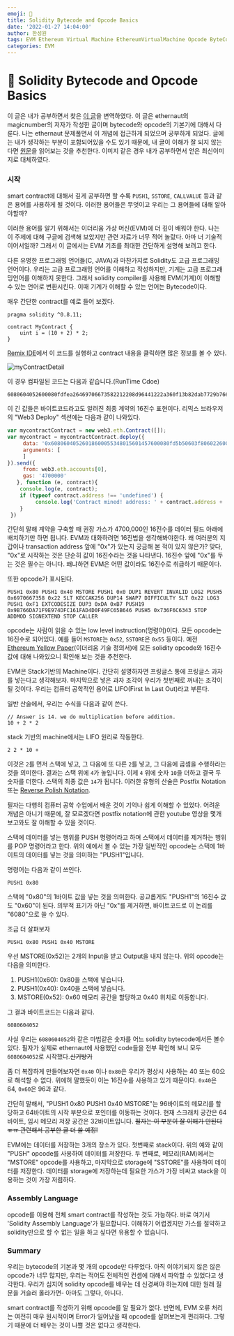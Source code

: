 ```yaml
---
emoji: 🧢
title: Solidity Bytecode and Opcode Basics
date: '2022-01-27 14:04:00'
author: 한성원
tags: EVM Ethereum Virtual Machine EthereumVirtualMachine Opcode ByteCode solidity
categories: EVM
---
```



# 👋 Solidity Bytecode and Opcode Basics
이 글은 내가 공부하면서 찾은 [이 글](https://medium.com/@blockchain101/solidity-bytecode-and-opcode-basics-672e9b1a88c2)을 변역하였다. 이 글은 ethernaut의 magicnumber의 저자가 작성한 글이며 bytecode와 opcode의 기본기에 대해서 다룬다. 나는 ethernaut 문제풀면서 이 개념에 접근하게 되었으며 공부하게 되었다. 글에는 내가 생각하는 부분이 포함되어있을 수도 있기 때문에, 내 글이 이해가 잘 되지 않는다면 [원문](https://medium.com/@blockchain101/solidity-bytecode-and-opcode-basics-672e9b1a88c2)을 읽어보는 것을 추천한다. 이미지 같은 경우 내가 공부하면서 얻은 최신이미지로 대체하였다. 

### 시작
smart contract에 대해서 깊게 공부하면 할 수록 `PUSH1`, `SSTORE`, `CALLVALUE` 등과 같은 용어를 사용하게 될 것이다. 이러한 용어들은 무엇이고 우리는 그 용어들에 대해 알아야할까?


이러한 용어를 알기 위해서는 이더리움 가상 머신(EVM)에 더 깊이 배워야 한다. 나는 이 주제에 대해 구글에 검색해 보았지만 관련 자료가 너무 적어 놀랐다. 아마 너 기술적 이어서일까? 그래서 이 글에서는 EVM 기초를 최대한 간단하게 설명해 보려고 한다.

다른 유명한 프로그래밍 언어들(C, JAVA)과 마찬가지로 Solidity도 고급 프로그래밍 언어이다. 우리는 고급 프로그래밍 언어를 이해하고 작성하지만, 기계는 고급 프로그래밍언어를 이해하지 못한다. 그래서 solidity compiler를 사용해 EVM(기계)이 이해할 수 있는 언어로 변환시킨다. 이때 기계가 이해할 수 있는 언어는 Bytecode이다.

<!-- 우리가 Geth와 같은 이더리움 클라이언트를 설치하면 스마트 컨트랙트를 실행하기 위해 특별히 만들어진 경량 운영체제인 이더리움 버추얼 머신도 함께 나온다. -->

매우 간단한 contract를 예로 들어 보겠다.

```solidity
pragma solidity ^0.8.11;

contract MyContract {
    uint i = (10 + 2) * 2;
}
```

[Remix IDE](https://remix.ethereum.org)에서 이 코드를 실행하고 contract 내용을 클릭하면 많은 정보를 볼 수 있다.

![myContractDetail](./myContractDetail.png)

이 경우 컴파일된 코드는 다음과 같습니다.(RunTime Cdoe)

```
6080604052600080fdfea26469706673582212208d96441222a360f13b82dab7729b766da71f9e974dfc161fad4d0f49fc65b64664736f6c634300080b0033
```

이 긴 값들은 바이트코드라고도 알려진 최종 계약의 16진수 표현이다. 리믹스 브라우저의 "Web3 Deploy" 섹션에는 다음과 같이 나와있다.

```javascript
var mycontractContract = new web3.eth.Contract([]);
var mycontract = mycontractContract.deploy({
     data: '0x60806040526018600055348015601457600080fd5b50603f8060226000396000f3fe6080604052600080fdfea26469706673582212208d96441222a360f13b82dab7729b766da71f9e974dfc161fad4d0f49fc65b64664736f6c634300080b0033', 
     arguments: [
     ]
}).send({
     from: web3.eth.accounts[0], 
     gas: '4700000'
   }, function (e, contract){
    console.log(e, contract);
    if (typeof contract.address !== 'undefined') {
         console.log('Contract mined! address: ' + contract.address + ' transactionHash: ' + contract.transactionHash);
    }
 })
```


간단히 말해 계약을 구축할 때 권장 가스가 4700,000인 16진수를 데이터 필드 아래에 배치하기만 하면 됩니다.
EVM과 대화하려면 16진법을 생각해봐야한다. 왜 여러분의 지갑이나 transaction address 앞에 "0x"가 있는지 궁금해 본 적이 있지 않은가? 맞다, "0x"로 시작하는 것은 단순히 값이 16진수라는 것을 나타낸다. 16진수 앞에 "0x"를 두는 것은 필수는 아니다. 왜냐하면 EVM은 어떤 값이라도 16진수로 취급하기 때문이다.

또한 opcode가 표시된다.

```
PUSH1 0x80 PUSH1 0x40 MSTORE PUSH1 0x0 DUP1 REVERT INVALID LOG2 PUSH5 0x6970667358 0x22 SLT KECCAK256 DUP14 SWAP7 DIFFICULTY SLT 0x22 LOG3 PUSH1 0xF1 EXTCODESIZE DUP3 0xDA 0xB7 PUSH19 0x9B766DA71F9E974DFC161FAD4D0F49FC65B646 PUSH5 0x736F6C6343 STOP ADDMOD SIGNEXTEND STOP CALLER 
```

opcode는 사람이 읽을 수 있는 low level instruction(명령어)이다. 모든 opcode는 16진수로 되어있다. 예를 들어 `MSTORE`는 `0x52`, `SSTORE`은 `0x55` 등이다. 예전 [Ethereum Yellow Paper](http://gavwood.com/paper.pdf)(이더리움 기술 정의서)에 모든 solidity opcode와 16진수 값에 대해 나와있으니 확인해 보는 것을 추천한다.

EVM은 Stack기반의 Machine이다. 간단히 설명하자면 프링글스 통에 프링글스 과자를 넣는다고 생각해보자. 마지막으로 넣은 과자 조각이 우리가 첫번째로 꺼내는 조각이 될 것이다. 우리는 컴퓨터 공학적인 용어로 LIFO(First In Last Out)라고 부른다.

일반 산술에서, 우리는 수식을 다음과 같이 쓴다.
```
// Answer is 14. we do multiplication before addition.
10 + 2 * 2
```

stack 기반의 machine에서는 LIFO 원리로 작동한다.
```
2 2 * 10 + 
```

이것은 `2`를 먼저 스택에 넣고, 그 다음에 또 다른 `2`를 넣고, 그 다음에 곱셈을 수행하라는 것을 의미한다. 결과는 스택 위에 `4`가 놓입니다. 이제 `4` 위에 숫자 `10`을 더하고 결국 두 숫자를 더한다. 스택의 최종 값은 `14`가 됩니다. 이러한 유형의 산술은 Postfix Notation 또는 [Reverse Polish Notation](https://en.wikipedia.org/wiki/Reverse_Polish_notation).

필자는 다행히 컴퓨터 공학 수업에서 배운 것이 기억나 쉽게 이해할 수 있었다. 어려운 개념은 아니기 때문에, 잘 모르겠다면 postfix notation에 관한 youtube 영상을 몇개 보고와도 잘 이해할 수 있을 것이다.

스택에 데이터를 넣는 행위를 PUSH 명령어라고 하며 스택에서 데이터를 제거하는 행위를 POP 명령어라고 한다. 위의 예에서 볼 수 있는 가장 일반적인 opcode는 스택에 1바이트의 데이터를 넣는 것을 의미하는 "PUSH1"입니다.

명령어는 다음과 같이 쓰인다.
```
PUSH1 0x80
```
스택에 "0x80"의 1바이트 값을 넣는 것을 의미한다. 공교롭게도 "PUSH1"의 16진수 값도 "0x60"이 된다. 의무적 표기가 아닌 "0x"를 제거하면, 바이트코드로 이 논리를 "6080"으로 쓸 수 있다.

조금 더 살펴보자
```
PUSH1 0x80 PUSH1 0x40 MSTORE
```

우선 MSTORE(0x52)는 2개의 Input을 받고 Output을 내지 않는다. 위의 opcode는 다음을 의미한다.

1. PUSH1(0x60): 0x80을 스택에 넣습니다.
2. PUSH1(0x40): 0x40을 스택에 넣습니다.
3. MSTORE(0x52): 0x60 메모리 공간을 할당하고 0x40 위치로 이동합니다.


그 결과 바이트코드는 다음과 같다.
```
6080604052
```

사실 우리는 `6080604052`와 같은 마법같은 숫자를 어느 solidity bytecode에서든 볼수 있다. 필자가 실제로 ethernaut에 사용했던 code들을 전부 확인해 보니 모두 `6080604052`로 시작했다.~~신기방기~~

좀 더 복잡하게 만들어보자면 `0x40` 이나 `0x80`은 우리가 평상시 사용하는 40 또는 60으로 해석할 수 없다. 위에허 말했듯이 이는 16진수를 사용하고 있기 때문이다. `0x40`은 64, `0x60`은 96과 같다.

간단히 말해서, "PUSH1 0x80 PUSH1 0x40 MSTORE"는 96바이트의 메모리를 할당하고 64바이트의 시작 부분으로 포인터를 이동하는 것이다. 현재 스크래치 공간은 64바이트, 임시 메모리 저장 공간은 32바이트입니다.
~~필자는 이 부분이 잘 이해가 안된다ㅠㅠ 관련해서 공부한 글 더 쓸 예정!~~

EVM에는 데이터를 저장하는 3개의 장소가 있다. 첫번째로 stack이다. 위의 예와 같이 "PUSH" opcode를 사용하여 데이터를 저장한다. 두 번째로, 메모리(RAM)에서는 "MSTORE" opcode를 사용하고, 마지막으로 storage에 "SSTORE"를 사용하여 데이터를 저장한다. 데이터를 storage에 저장하는데 필요한 가스가 가장 비싸고 stack을 이용하는 것이 가장 저렴하다.

### Assembly Language

opcode를 이용해 전체 smart contract를 작성하는 것도 가능하다. 바로 여기서 'Solidity Assembly Language'가 필요합니다. 이해하기 어렵겠지만 가스를 절약하고 solidity만으로 할 수 없는 일을 하고 싶다면 유용할 수 있습니다.


### Summary
우리는 bytecode의 기본과 몇 개의 opcode만 다루었다. 아직 이야기되지 않은 않은 opcode가 너무 많지만, 우리는 적어도 전체적인 컨셉에 대해서 파악할 수 있었다고 생각한다. 우리가 심지어 solidity opcode를 배우는 데 신경써야 하는지에 대한 원래 질문을 거슬러 올라가면- 아마도 그렇다, 아니다.

smart contract를 작성하기 위해 opcode를 알 필요가 없다. 반면에, EVM 오류 처리는 여전히 매우 원시적이며 Error가 일어났을 때 opcode를 살펴보는게 편리하다. 그렇기 때문에 더 배우는 것이 나쁠 것은 없다고 생각한다.

<!-- 
## a

a.sol -> a.abi, a.bin(bytecode) ->
bytecode translated to opcode
yellow paper안에 opcode들이 써있는 ex) push, pop, mstore 등등

initialize할때 initial code 와 runtime code로 나누어짐, initial code는 constructor등을 가지고 있음, runtime code에는 function 및 state들이 들어가 있음

EVM은 stack기반이다. 

 -->

```toc

```